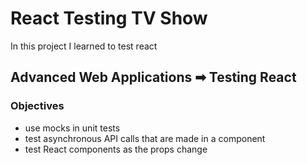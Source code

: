 # React Testing TV Show

In this project I learned to test react 

## Advanced Web Applications ➡ Testing React

### Objectives

- use mocks in unit tests
- test asynchronous API calls that are made in a component
- test React components as the props change



